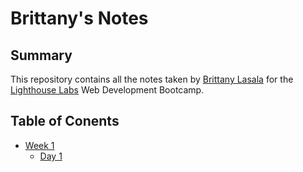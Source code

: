 # Brittany's Notes

## Summary

This repository contains all the notes taken by [Brittany Lasala](https://github.com/brittanylasala) for the [Lighthouse Labs](https://www.lighthouselabs.ca/) Web Development Bootcamp.

## Table of Conents

* [Week 1](/Week_1)
  * [Day 1](/Week_1/Day_1)